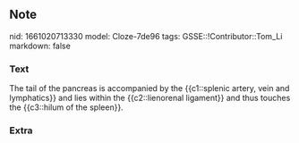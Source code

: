 ## Note
nid: 1661020713330
model: Cloze-7de96
tags: GSSE::!Contributor::Tom_Li
markdown: false

### Text
<div>
  The tail of the pancreas is accompanied by the {{c1::splenic
  artery, vein and lymphatics}} and lies within the
  {{c2::lienorenal ligament}} and thus touches the {{c3::hilum of
  the spleen}}.
</div>

### Extra

